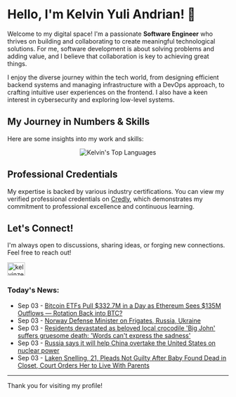 # Hello, I'm Kelvin Yuli Andrian! 👋

Welcome to my digital space! I'm a passionate **Software Engineer** who thrives on building and collaborating to create meaningful technological solutions. For me, software development is about solving problems and adding value, and I believe that collaboration is key to achieving great things.

I enjoy the diverse journey within the tech world, from designing efficient backend systems and managing infrastructure with a DevOps approach, to crafting intuitive user experiences on the frontend. I also have a keen interest in cybersecurity and exploring low-level systems.

## My Journey in Numbers & Skills

Here are some insights into my work and skills:

<p align="center">
  <img src="https://github-readme-stats.vercel.app/api/top-langs/?username=kelvinzer0&layout=compact&theme=radical" alt="Kelvin's Top Languages" />
</p>

## Professional Credentials

My expertise is backed by various industry certifications. You can view my verified professional credentials on [Credly](https://www.credly.com/users/kelvin-yuli-andrian/badges), which demonstrates my commitment to professional excellence and continuous learning.

## Let's Connect!

I'm always open to discussions, sharing ideas, or forging new connections. Feel free to reach out!

<p align="left">
    <a href="https://linkedin.com/in/kelvinzero" target="blank"><img align="center" src="https://cdn.jsdelivr.net/npm/simple-icons@3.0.1/icons/linkedin.svg" alt="kelvinzero" height="30" width="40" /></a>
</p>

### Today's News:

<!-- feed start -->
- Sep 03 - [Bitcoin ETFs Pull $332.7M in a Day as Ethereum Sees $135M Outflows — Rotation Back into BTC?](https://finance.yahoo.com/news/bitcoin-etfs-pull-332-7m-104009462.html)
- Sep 03 - [Norway Defense Minister on Frigates, Russia, Ukraine](https://finance.yahoo.com/video/norway-defense-minister-frigates-russia-094000438.html)
- Sep 03 - [Residents devastated as beloved local crocodile 'Big John' suffers gruesome death: 'Words can't express the sadness'](https://www.yahoo.com/news/articles/residents-devastated-beloved-local-crocodile-090000516.html)
- Sep 03 - [Russia says it will help China overtake the United States on nuclear power](https://www.yahoo.com/news/articles/russia-says-help-china-overtake-071210746.html)
- Sep 03 - [Laken Snelling, 21, Pleads Not Guilty After Baby Found Dead in Closet, Court Orders Her to Live With Parents](https://www.yahoo.com/entertainment/celebrity/articles/laken-snelling-21-pleads-not-063051502.html)
<!-- feed end -->

---

Thank you for visiting my profile!
